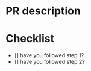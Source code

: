 # PR description
<Provide full description for PR>

# Checklist
- [] have you followed step 1?
- [] have you followed step 2?